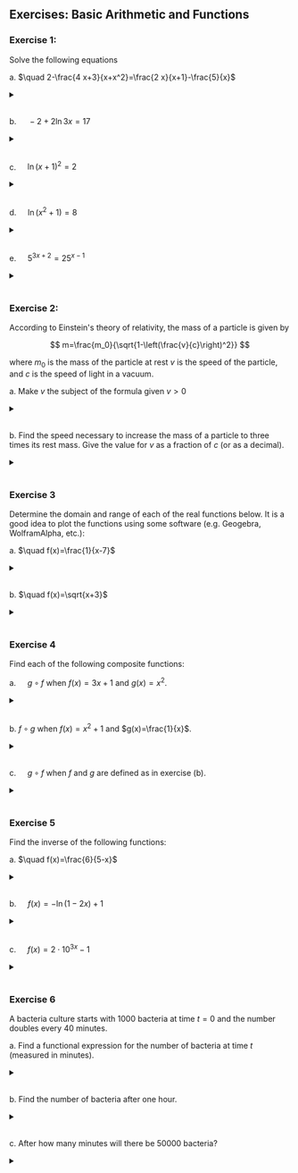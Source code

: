 ## Exercises: Basic Arithmetic and Functions

### Exercise 1:

Solve the following equations

a. $\quad 2-\frac{4 x+3}{x+x^2}=\frac{2 x}{x+1}-\frac{5}{x}$

<details>

<br>
<summary> </summary>

$x=-\frac{2}{3}$

</details>

<br>

b. $\quad -2+2 \ln 3 x=17$

<details>

<br>
  <summary> </summary>

$x=\frac{e^{\frac{19}{2}}}{3}$

</details>

<br>

c. $\quad \ln (x+1)^2=2$

<details> <br>
  <summary> </summary>

$x= \pm e-1$

</details>

<br>

d. $\quad \ln \left(x^2+1\right)=8$

<details> <br>
  <summary> </summary>

$x= \pm \sqrt{-1+e^8}$

</details>

<br>

e. $\quad 5^{3 x+2}=25^{x-1}$

<details> <br>
  <summary> </summary>

$x=-4$

</details>

<br>

### Exercise 2:

According to Einstein's theory of relativity, the mass of a particle is given by

$$
m=\frac{m_0}{\sqrt{1-\left(\frac{v}{c}\right)^2}}
$$

where
$m_0$ is the mass of the particle at rest
$v$ is the speed of the particle, and
$c$ is the speed of light in a vacuum.

a. Make $v$ the subject of the formula given $v>0$

<details> <br>
  <summary> </summary>

$v=c \cdot \sqrt{1-\left(\frac{m_0}{m}\right)^2}$

</details>

<br>

b. Find the speed necessary to increase the mass of a particle to three times its rest mass. Give the value for $v$ as a fraction of $c$ (or as a decimal).

<details> <br>
  <summary> </summary>

$v=0.943 c$

</details>

<br>

### Exercise 3
Determine the domain and range of each of the real functions below. It is a good idea to plot the functions using some software (e.g. Geogebra, WolframAlpha, etc.):

a. $\quad f(x)=\frac{1}{x-7}$

<details> <br>
  <summary> </summary>

Domain: $\mathbb{R} \backslash\{7\}$;
Range: $\mathbb{R} \backslash\{0\}$

</details>

<br>

b. $\quad f(x)=\sqrt{x+3}$

<details> <br>
  <summary> </summary>

Domain: $\mathbb{R}_ {\geq-3}$;
Range: $\mathbb{R}_ {\geq 0}$

</details>

<br>

### Exercise 4
Find each of the following composite functions:

a. $\quad g \circ f$ when $f(x)=3 x+1$ and $g(x)=x^2$.

<details> <br>
  <summary> </summary>

$(g \circ f)(x)=9 x^2+1+6 x$

</details>

<br>

b. $f \circ g$ when $f(x)=x^2+1$ and $g(x)=\frac{1}{x}$.

<details> <br>
  <summary> </summary>

$(f \circ g)(x)=\frac{1}{x^2}+1$

</details>

<br>


c. $\quad g \circ f$ when $f$ and $g$ are defined as in exercise (b).

<details> <br>
  <summary> </summary>

$(g \circ f)(x)=\frac{1}{x^2+1}$

</details>

<br>

### Exercise 5
Find the inverse of the following functions:

a. $\quad f(x)=\frac{6}{5-x}$

<details> <br>
  <summary> </summary>

$f^{-1}(x)=5-\frac{6}{x}$

</details>

<br>

b. $\quad f(x)=-\ln (1-2 x)+1$

<details> <br>
  <summary> </summary>

$f^{-1}(x)=\left(1-e^{1-x}\right) / 2$


</details>

<br>

c. $\quad f(x)=2 \cdot 10^{3 x}-1$

<details> <br>
  <summary> </summary>

$f^{-1}(x)=\frac{\log \left(\frac{x+1}{2}\right)}{3}$

</details>

<br>

### Exercise 6

A bacteria culture starts with 1000 bacteria at time $t=0$ and the number doubles every 40 minutes.

a. Find a functional expression for the number of bacteria at time $t$ (measured in minutes).

<details> <br>
  <summary> </summary>

$f(t)=1000 \cdot 2^{t / 40}$

</details>

<br>

b. Find the number of bacteria after one hour.

<details> <br>
  <summary> </summary>

$f(60) \approx 2828$

</details>

<br>

c. After how many minutes will there be 50000 bacteria?

<details> <br>
  <summary> </summary>

approx. 225.75 minutes

</details>

<br>
